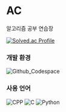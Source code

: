 # AC
알고리즘 공부 연습장

[![Solved.ac Profile](http://mazassumnida.wtf/api/v2/generate_badge?boj=hykim7263)](https://solved.ac/hykim7263/)

### 개발 환경
![Github_Codespace](https://img.shields.io/badge/Github_Codespaces-VScode-007ACC?style=for-the-badge&labelColor=181717&logo=Github&logoColor=white)

### 사용 언어
![CPP](https://img.shields.io/badge/C++-00599C?style=for-the-badge&logo=C%2B%2B&l&logoColor=white)
![C](https://img.shields.io/badge/C-A8B9CC?style=for-the-badge&logo=C&logoColor=white)
![Python](https://img.shields.io/badge/Python-3776AB?style=for-the-badge&logo=Python&logoColor=white)

<!-- https://whispering-cicada-184.notion.site/AC-Note-23066292f09849bfafbde98a2e778036?pvs=4 -->
